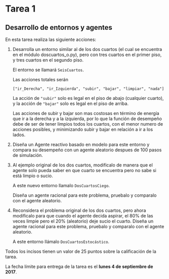# Tarea 1

## Desarrollo de entornos y agentes

En esta tarea realiza las siguiente acciones:

1. Desarrolla un entorno similar al de los dos cuartos (el cual se
   encuentra en el módulo doscuartos_o.py), pero con tres cuartos en
   el primer piso, y tres cuartos en el segundo piso.

   El entorno se llamará `SeisCuartos`.

   Las acciones totales serán

   ```
   ["ir_Derecha", "ir_Izquierda", "subir", "bajar", "limpiar", "nada"]
   ```

   La acción de `"subir"` solo es legal en el piso de abajo (cualquier
   cuarto), y la acción de `"bajar"` solo es legal en el piso de arriba.

   Las acciones de subir y bajar son mas costosas en término de
   energía que ir a la derecha y a la izquierda, por lo que la función
   de desempeño debe de ser de tener limpios todos los cuartos, con el
   menor numero de acciones posibles, y minimizando subir y bajar en
   relación a ir a los lados.

2. Diseña un Agente reactivo basado en modelo para este entorno y
   compara su desempeño con un agente aleatorio despues de 100 pasos
   de simulación.

3. Al ejemplo original de los dos cuartos, modificalo de manera que el
   agente solo pueda saber en que cuarto se encuentra pero no sabe si
   está limpio o sucio.

   A este nuevo entorno llamalo `DosCuartosCiego`.

   Diseña un agente racional para este problema, pruebalo y comparalo
   con el agente aleatorio.

4. Reconsidera el problema original de los dos cuartos, pero ahora
   modificalo para que cuando el agente decida aspirar, el 80% de las
   veces limpie pero el 20% (aleatorio) deje sucio el cuarto. Diseña
   un agente racional para este problema, pruebalo y comparalo con el
   agente aleatorio.

   A este entorno llámalo `DosCuartosEstocástico`.

Todos los incisos tienen un valor de 25 puntos sobre la calificación de
la tarea.

La fecha límite para entrega de la tarea es el **lunes 4 de septiembre de 2017**.
